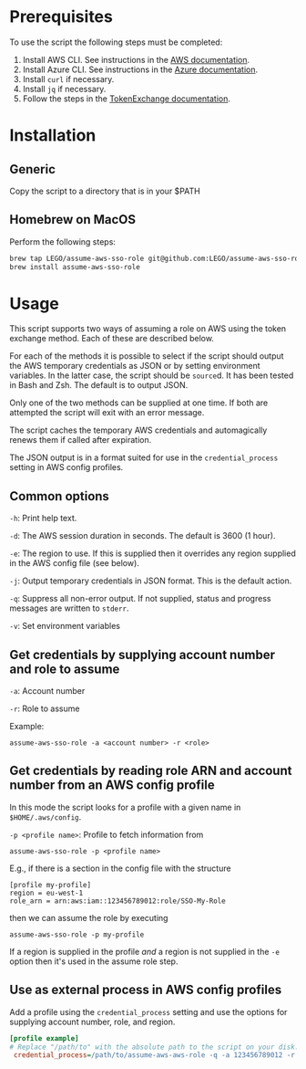 # Prerequisites

To use the script the following steps must be completed:

1. Install AWS CLI. See instructions in the [AWS documentation](https://docs.aws.amazon.com/cli/latest/userguide/getting-started-install.html).
2. Install Azure CLI. See instructions in the [Azure documentation](https://learn.microsoft.com/en-us/cli/azure/install-azure-cli).
3. Install `curl` if necessary.
4. Install `jq` if necessary.
5. Follow the steps in the [TokenExchange documentation](https://github.com/LEGO/IAM-CommonTools-OIDC2SAML-TokenExchange/tree/main/Examples).

# Installation

## Generic

Copy the script to a directory that is in your $PATH

## Homebrew on MacOS

Perform the following steps:

```bash
brew tap LEGO/assume-aws-sso-role git@github.com:LEGO/assume-aws-sso-role.git
brew install assume-aws-sso-role
```

# Usage

This script supports two ways of assuming a role on AWS using the token exchange method.
Each of these are described below.

For each of the methods it is possible to select if the script should output the AWS
temporary credentials as JSON or by setting environment variables. In the latter case, the
script should be `source`d. It has been tested in Bash and Zsh. The default is to output
JSON.

Only one of the two methods can be supplied at one time. If both are attempted the script
will exit with an error message.

The script caches the temporary AWS credentials and automagically renews them if called
after expiration.

The JSON output is in a format suited for use in the `credential_process` setting in AWS
config profiles.

## Common options

`-h`: Print help text.

`-d`: The AWS session duration in seconds. The default is 3600 (1 hour).

`-e`: The region to use. If this is supplied then it overrides any region supplied in the
AWS config file (see below).

`-j`: Output temporary credentials in JSON format. This is the default action.

`-q`: Suppress all non-error output. If not supplied, status and progress messages are
written to `stderr`.

`-v`: Set environment variables

## Get credentials by supplying account number and role to assume

`-a`: Account number

`-r`: Role to assume

Example:
```shell
assume-aws-sso-role -a <account number> -r <role>
```


## Get credentials by reading role ARN and account number from an AWS config profile

In this mode the script looks for a profile with a given name in `$HOME/.aws/config`.

`-p <profile name>`: Profile to fetch information from

```shell
assume-aws-sso-role -p <profile name>
```

E.g., if there is a section in the config file with the structure
```
[profile my-profile]
region = eu-west-1
role_arn = arn:aws:iam::123456789012:role/SSO-My-Role
```

then we can assume the role by executing
```shell
assume-aws-sso-role -p my-profile
```

If a region is supplied in the profile _and_ a region is not supplied in the `-e` option
then it's used in the assume role step.


## Use as external process in AWS config profiles

Add a profile using the `credential_process` setting and use the options for supplying
account number, role, and region.

```ini
[profile example]
# Replace "/path/to" with the absolute path to the script on your disk.
 credential_process=/path/to/assume-aws-aws-role -q -a 123456789012 -r SSO-Example -e eu-west-1
```
